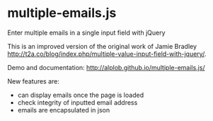 multiple-emails.js
==================

Enter multiple emails in a single input field with jQuery

This is an improved version of the original work of Jamie Bradley http://t2a.co/blog/index.php/multiple-value-input-field-with-jquery/.

Demo and documentation: http://alplob.github.io/multiple-emails.js/

New features are:
- can display emails once the page is loaded
- check integrity of inputted email address
- emails are encapsulated in json


